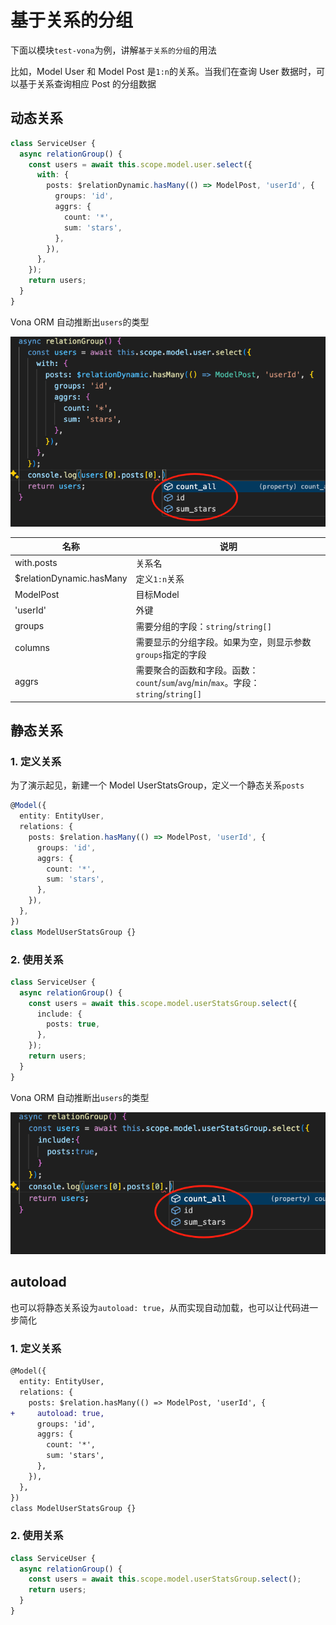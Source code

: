 # 基于关系的分组

下面以模块`test-vona`为例，讲解`基于关系的分组`的用法

比如，Model User 和 Model Post 是`1:n`的关系。当我们在查询 User 数据时，可以基于关系查询相应 Post 的分组数据

## 动态关系

``` typescript
class ServiceUser {
  async relationGroup() {
    const users = await this.scope.model.user.select({
      with: {
        posts: $relationDynamic.hasMany(() => ModelPost, 'userId', {
          groups: 'id',
          aggrs: {
            count: '*',
            sum: 'stars',
          },
        }),
      },
    });
    return users;
  }
}  
```

Vona ORM 自动推断出`users`的类型

![](../../../assets/img/orm/aggr-group/aggr-group-5.png)

|名称|说明|
|--|--|
|with.posts|关系名|
|$relationDynamic.hasMany|定义`1:n`关系|
|ModelPost|目标Model|
|'userId'|外键|
|groups|需要分组的字段：`string`/`string[]`|
|columns|需要显示的分组字段。如果为空，则显示参数`groups`指定的字段|
|aggrs|需要聚合的函数和字段。函数：`count`/`sum`/`avg`/`min`/`max`。字段：`string`/`string[]` |

## 静态关系

### 1. 定义关系

为了演示起见，新建一个 Model UserStatsGroup，定义一个静态关系`posts`

``` typescript
@Model({
  entity: EntityUser,
  relations: {
    posts: $relation.hasMany(() => ModelPost, 'userId', {
      groups: 'id',
      aggrs: {
        count: '*',
        sum: 'stars',
      },
    }),
  },
})
class ModelUserStatsGroup {}
```

### 2. 使用关系

``` typescript
class ServiceUser {
  async relationGroup() {
    const users = await this.scope.model.userStatsGroup.select({
      include: {
        posts: true,
      },
    });
    return users;
  }
}
```

Vona ORM 自动推断出`users`的类型

![](../../../assets/img/orm/aggr-group/aggr-group-6.png)

## autoload

也可以将静态关系设为`autoload: true`，从而实现自动加载，也可以让代码进一步简化

### 1. 定义关系

``` diff
@Model({
  entity: EntityUser,
  relations: {
    posts: $relation.hasMany(() => ModelPost, 'userId', {
+     autoload: true,
      groups: 'id',
      aggrs: {
        count: '*',
        sum: 'stars',
      },
    }),
  },
})
class ModelUserStatsGroup {}
```

### 2. 使用关系

``` typescript
class ServiceUser {
  async relationGroup() {
    const users = await this.scope.model.userStatsGroup.select();
    return users;
  }
}
```
